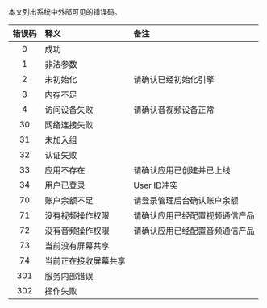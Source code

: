 本文列出系统中外部可见的错误码。

| 错误码 | 释义 | 备注 |
| :-: | :- | :- |
| 0 | 成功 | |
| 1 | 非法参数 | |
| 2 | 未初始化 | 请确认已经初始化引擎 |
| 3 | 内存不足 | |
| 4 | 访问设备失败 | 请确认音视频设备正常 |
| 30 | 网络连接失败 | |
| 31 | 未加入组 | |
| 32 | 认证失败 | |
| 33 | 应用不存在 | 请确认应用已创建并已上线 |
| 34 | 用户已登录 | User ID冲突 |
| 70 | 账户余额不足 | 请登录管理后台确认账户余额 |
| 71 | 没有视频操作权限 | 请确认应用已经配置视频通信产品 |
| 72 | 没有音频操作权限 | 请确认应用已经配置音频通信产品 |
| 73 | 当前没有屏幕共享 | |
| 74 | 当前正在接收屏幕共享 | |
| 301 | 服务内部错误 | |
| 302 | 操作失败 | |